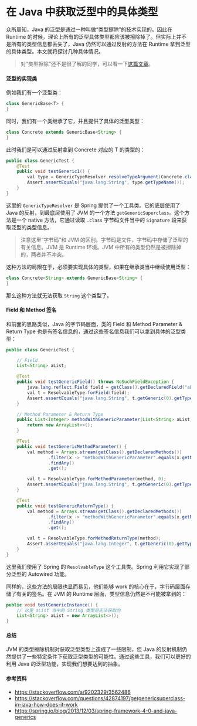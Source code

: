 在 Java 中获取泛型中的具体类型
==========================

众所周知，Java 的泛型是通过一种叫做“类型擦除”的技术实现的。因此在 Runtime 的时候，理论上所有的泛型具体类型都应该被擦除掉了。但实际上并不是所有的类型信息都丢失了，Java 仍然可以通过反射的方法在 Runtime 拿到泛型的具体类型。本文就将探讨几种具体情况。

> 对“类型擦除”还不是很了解的同学，可以看一下[这篇文章](https://blog.csdn.net/caihaijiang/article/details/6403349)。

#### 泛型的实现类

例如我们有一个泛型类：

```java
class GenericBase<T> {
}
```

同时，我们有一个类继承了它，并且提供了具体的泛型类型：

```java
class Concrete extends GenericBase<String> {
}
```

此时我们是可以通过反射拿到 Concrete 对应的 T 的类型的：

```java
public class GenericTest {
    @Test
    public void testGeneric1() {
        val type = GenericTypeResolver.resolveTypeArgument(Concrete.class, GenericBase.class);
        Assert.assertEquals("java.lang.String", type.getTypeName());
    }
}
```

这里的 `GenericTypeResolver` 是 Spring 提供了一个工具类。它的底层使用了 Java 的反射，到最底层使用了 JVM 的一个方法 `getGenericSuperclass`。这个方法是一个 native 方法，它通过读取 `.class` 字节码文件当中的 `Signature` 段来获取泛型的类型信息。

> 注意这里“字节码”和 JVM 的区别。字节码是文件，字节码中存储了泛型的有关信息。JVM 是 Runtime 环境。JVM 中所有的类型仍然是被擦除掉的，两者并不冲突。

这种方法的局限在于，必须要实现具体的类型，如果在继承类当中继续使用泛型：

```java
class Concrete<String> extends GenericBase<String> {
}
```

那么这种方法就无法获取 `String` 这个类型了。

#### Field 和 Method 签名

和前面的思路类似，Java 的字节码层面，类的 Field 和 Method Parameter & Return Type 也是有签名信息的，通过这些签名信息我们可以拿到具体的泛型类型：

```java
public class GenericTest {

    // Field
    List<String> aList;

    @Test
    public void testGenericField() throws NoSuchFieldException {
        java.lang.reflect.Field field = getClass().getDeclaredField("aList");
        val t = ResolvableType.forField(field);
        Assert.assertEquals("java.lang.String", t.getGeneric(0).getType().getTypeName());
    }

    // Method Parameter & Return Type
    public List<Integer> methodWithGenericParameter(List<String> aList) {
        return new ArrayList<>();
    }

    @Test
    public void testGenericMethodParameter() {
        val method = Arrays.stream(getClass().getDeclaredMethods())
                .filter(x -> "methodWithGenericParameter".equals(x.getName()))
                .findAny()
                .get();

        val t = ResolvableType.forMethodParameter(method, 0);
        Assert.assertEquals("java.lang.String", t.getGeneric(0).getType().getTypeName());
    }

    @Test
    public void testGenericReturnType() {
        val method = Arrays.stream(getClass().getDeclaredMethods())
                .filter(x -> "methodWithGenericParameter".equals(x.getName()))
                .findAny()
                .get();

        val t = ResolvableType.forMethodReturnType(method);
        Assert.assertEquals("java.lang.Integer", t.getGeneric(0).getType().getTypeName());
    }
}
```

这里我们使用了 Spring 的 `ResolvableType` 这个工具类。Spring 利用它实现了部分泛型的 Autowired 功能。

同样的，这些方法的局限也显而易见，他们能够 work 的核心在于，字节码层面存储了有关的签名。在 JVM 的 Runtime 层面，类型信息仍然是不可能被拿到的：

```java
public void testGenericInstance() {
    // 这里 aList 当中的 String 类型是无法获取的
    List<String> aList = new ArrayList<>();
}
```

#### 总结

JVM 的类型擦除机制对获取泛型类型上造成了一些限制，但 Java 的反射机制仍然提供了一些特定条件下获取泛型类型的可能性。通过这些工具，我们可以更好的利用 Java 的泛型功能，实现我们想要达到的抽象。

#### 参考资料

* https://stackoverflow.com/a/9202329/3562486
* https://stackoverflow.com/questions/42874197/getgenericsuperclass-in-java-how-does-it-work
* https://spring.io/blog/2013/12/03/spring-framework-4-0-and-java-generics